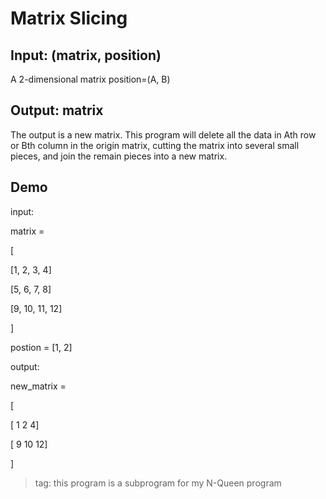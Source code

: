 
# Matrix Slicing

## Input: (matrix, position)
A 2-dimensional matrix
position=(A, B)

## Output: matrix
The output is a new matrix. 
This program will delete all the data in Ath row or Bth column in the origin matrix, cutting the matrix into several small pieces, and join the remain pieces into a new matrix.

## Demo
input:


matrix = 


[


[1, 2,  3,  4]


[5, 6,  7,  8]


[9, 10, 11, 12]


]



postion = [1, 2]


output:


new_matrix = 


[


[ 1 2  4]


[ 9 10 12]


]

> tag: this program is a subprogram for my N-Queen program

